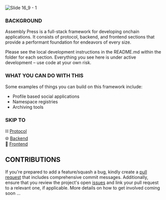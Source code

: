 ![Slide 16_9 - 1](https://github.com/public-assembly/assembly-press/assets/93691906/b55de3d8-8c34-49b3-ac8c-01577cb7dbce)

### BACKGROUND

Assembly Press is a full-stack framework for developing onchain applications. It consists of protocol, backend, and frontend sections that provide a performant foundation for endeavors of every size.

Please see the local development instructions in the README.md within the folder for each section. Everything you see here is under active development – use code at your own risk.

### WHAT YOU CAN DO WITH THIS

Some examples of things you can build on this framework include:
- Profile based social applications
- Namespace registries 
- Archiving tools

### SKIP TO

⛓️ [Protocol](https://github.com/public-assembly/assembly-press/tree/main/protocol)\
🌐 [Backend](https://github.com/public-assembly/assembly-press/tree/main/backend)\
🤝 [Frontend](https://github.com/public-assembly/assembly-press/tree/main/frontend)

## CONTRIBUTIONS

If you're prepared to add a feature/squash a bug, kindly create a [pull request](https://github.com/public-assembly/assembly-press/pulls) that includes comprehensive commit messages. Additionally, ensure that you review the project's open [issues](https://github.com/public-assembly/assembly-press/issues) and link your pull request to a relevant one, if applicable. More details on how to get involved coming soon ...
